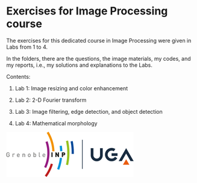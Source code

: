 # Exercises for Image Processing course
The exercises for this dedicated course in Image Processing were given in Labs from 1 to 4. 

In the folders, there are the questions, the image materials, my codes, and my reports, i.e., my solutions and explanations to the Labs.

Contents:

1. Lab 1: Image resizing and color enhancement

2. Lab 2: 2-D Fourier transform

3. Lab 3: Image filtering, edge detection, and object detection

4. Lab 4: Mathematical morphology

![UGA logo](https://github.com/TRAN-Gia-Quoc-Bao/Course-Image-Processing/blob/main/logoUGA.png)
